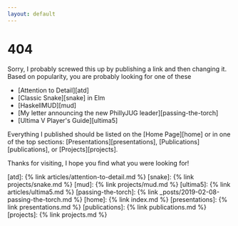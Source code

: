```yaml
---
layout: default
---
```


# 404

Sorry, I probably screwed this up by publishing a link and then changing it. Based on popularity, you are probably looking for one of these
* [Attention to Detail][atd]
* [Classic Snake][snake] in Elm
* [HaskellMUD][mud]
* [My letter announcing the new PhillyJUG leader][passing-the-torch]
* [Ultima V Player's Guide][ultima5]

Everything I published should be listed on the [Home Page][home] or in one of the top sections: [Presentations][presentations], [Publications][publications], or [Projects][projects].

Thanks for visiting, I hope you find what you were looking for!

[atd]: {% link articles/attention-to-detail.md %}
[snake]: {% link projects/snake.md %}
[mud]: {% link projects/mud.md %}
[ultima5]: {% link articles/ultima5.md %}
[passing-the-torch]:  {% link _posts/2019-02-08-passing-the-torch.md %}
[home]: {% link index.md %}
[presentations]: {% link presentations.md %}
[publications]: {% link publications.md %}
[projects]: {% link projects.md %}
